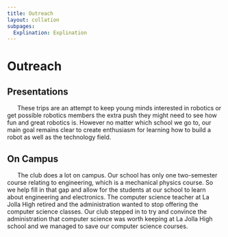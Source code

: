```yaml
---
title: Outreach
layout: collation
subpages:
  Explination: Explination
---
```

Outreach
========

Presentations
---
<otherFile id="Explination" > </otherFile>

&nbsp;&nbsp;&nbsp;&nbsp;&nbsp;&nbsp;These trips are an attempt to keep young minds interested in robotics or get possible robotics members the extra push they might need to see how fun and great robotics is. However no matter which school we go to, our main goal remains clear to create enthusiasm for learning how to build a robot as well as the technology field.

On Campus
---
&nbsp;&nbsp;&nbsp;&nbsp;&nbsp;&nbsp;The club does a lot on campus. Our school has only one two-semester course relating to engineering, which is a mechanical physics course. So we help fill in that gap and allow for the students at our school to learn about engineering and electronics. The computer science teacher at La Jolla High retired and the administration wanted to stop offering the computer science classes. Our club stepped in to try and convince the administration that computer science was worth keeping at La Jolla High school and we managed to save our computer science courses.
